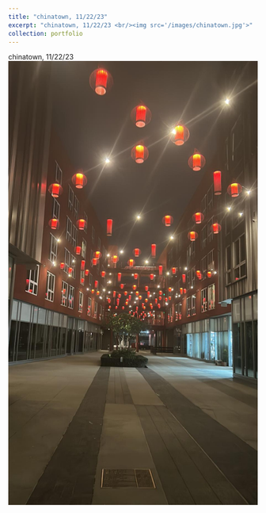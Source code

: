 ```yaml
---
title: "chinatown, 11/22/23"
excerpt: "chinatown, 11/22/23 <br/><img src='/images/chinatown.jpg'>"
collection: portfolio
---
```


chinatown, 11/22/23 <br/><img src='/images/chinatown.jpg'>
